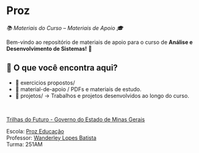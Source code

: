 # Proz
_📚 Materiais do Curso – Materiais de Apoio 🎓_

Bem-vindo ao repositório de materiais de apoio para o curso de **Análise e Desenvolvimento de Sistemas!** 🚀 

## 📂 O que você encontra aqui?
- 📁 exercicios propostos/ 
- 📁 material-de-apoio / PDFs e materiais de estudo.
- 📁 projetos/ → Trabalhos e projetos desenvolvidos ao longo do curso.

</br> 

[Trilhas do Futuro - Governo do Estado de Minas Gerais](https://www.trilhasdefuturo.mg.gov.br/)

Escola: [Proz Educação](https://prozeducacao.com.br/) </br>
Professor: [Wanderley Lopes Batista](https://capacidadevirtual.blogspot.com/p/curriculo-prof-wanderley_20.html) </br> 
Turma: 251AM